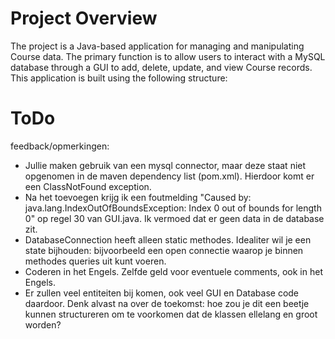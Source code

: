 # Project Overview
The project is a Java-based application for managing and manipulating Course data. The primary function is to allow users to interact with a MySQL database through a GUI to add, delete, update, and view Course records.
This application is built using the following structure:


# ToDo
feedback/opmerkingen:
- Jullie maken gebruik van een mysql connector, maar deze staat niet opgenomen in de maven dependency list (pom.xml). Hierdoor komt er een ClassNotFound exception.
- Na het toevoegen krijg ik een foutmelding "Caused by: java.lang.IndexOutOfBoundsException: Index 0 out of bounds for length 0" op regel 30 van GUI.java. Ik vermoed dat er geen data in de database zit.
- DatabaseConnection heeft alleen static methodes. Idealiter wil je een state bijhouden: bijvoorbeeld een open connectie waarop je binnen methodes queries uit kunt voeren.
- Coderen in het Engels. Zelfde geld voor eventuele comments, ook in het Engels.
- Er zullen veel entiteiten bij komen, ook veel GUI en Database code daardoor. Denk alvast na over de toekomst: hoe zou je dit een beetje kunnen structureren om te voorkomen dat de klassen ellelang en groot worden?